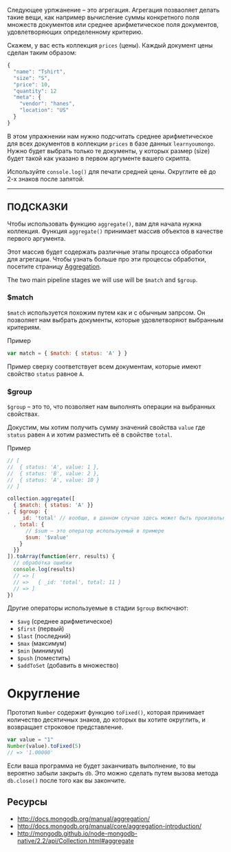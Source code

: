 Следующее урпжанение – это агрегация. Агрегация позваоляет делать такие вещи, 
как например вычисление суммы конкретного поля множеств документов или среднее
арифметическое поля документов, удовлетворяющих определенному критерию.

Скажем, у вас есть коллекция `prices` (цены). Каждый документ цены сделан 
таким образом:

```js
{
  "name": "Tshirt",
  "size": "S",
  "price": 10,
  "quantity": 12
  "meta": {
    "vendor": "hanes",
    "location": "US"
  }
}
```

В этом упражнении нам нужно подсчитать среднее арифметическое для всех документов
в коллекции `prices` в базе данных `learnyoumongo`. Нужно будет выбрать только 
те документы, у которых размер (size) будет такой как указано в первом аргументе
вашего скрипта.

Используйте `console.log()` для печати средней цены. Округлите её до 2-х знаков 
после запятой.

-----------------------------------------------------------
## ПОДСКАЗКИ

Чтобы использовать функцию `aggregate()`, вам для начала нужна коллекция.
Функция `aggregate()` принимает массив объектов в качестве первого аргумента.

Этот массив будет содержать различные этапы процесса обработки для агрегации.
Чтобы узнать больше про эти процессы обработки, посетите страницу 
[Aggregation](http://docs.mongodb.org/manual/core/aggregation-introduction/).

The two main pipeline stages we will use will be `$match` and `$group`.

### $match

`$match` используется похожим путем как и с обычным запрсом. Он позволяет нам 
выбрать документы, которые удовлетворяют выбранным критериям.

Пример

```js
var match = { $match: { status: 'A' } }
```

Пример сверху соответствует всем документам, которые имеют свойство `status`
равное `A`.

### $group

`$group` – это то, что позволяет нам выполнять операции на выбранных свойствах.

Докустим, мы хотим получить сумму значений свойства `value`
где `status` равен `A` и хотим разместить её в свойстве `total`.

Пример

```js
// [
//  { status: 'A', value: 1 },
//  { status: 'B', value: 2 },
//  { status: 'A', value: 10 }
// ]

collection.aggregate([
  { $match: { status: 'A' }}
, { $group: {
    _id: 'total' // вообще, в данном случае здесь может быть произвольная строка
  , total: {
      // $sum – это оператор используемый в примере
      $sum: '$value'
    }
  }}
]).toArray(function(err, results) {
  // обработка ошибки
  console.log(results)
  // => [
  // =>   { _id: 'total', total: 11 }
  // => ]
})
```
Другие операторы используемые в стадии `$group` включают:

- `$avg` (среднее арифметическое)
- `$first` (первый)
- `$last` (последний)
- `$max` (максимум)
- `$min` (минимум)
- `$push` (поместить)
- `$addToSet` (добавить в множество)

# Округление

Прототип `Number` содержит функцию `toFixed()`, которая принимает количество 
десятичных знаков, до которых вы хотите округлить, и возвращает строковое представление.

```js
var value = "1"
Number(value).toFixed(5)
// => '1.00000'
```

Если ваша программа не будет заканчивать выполнение, то вы вероятно забыли закрыть `db`. 
Это можно сделать путем вызова метода `db.close()` после того как вы закончите.

## Ресурсы
* http://docs.mongodb.org/manual/aggregation/
* http://docs.mongodb.org/manual/core/aggregation-introduction/
* http://mongodb.github.io/node-mongodb-native/2.2/api/Collection.html#aggregate
